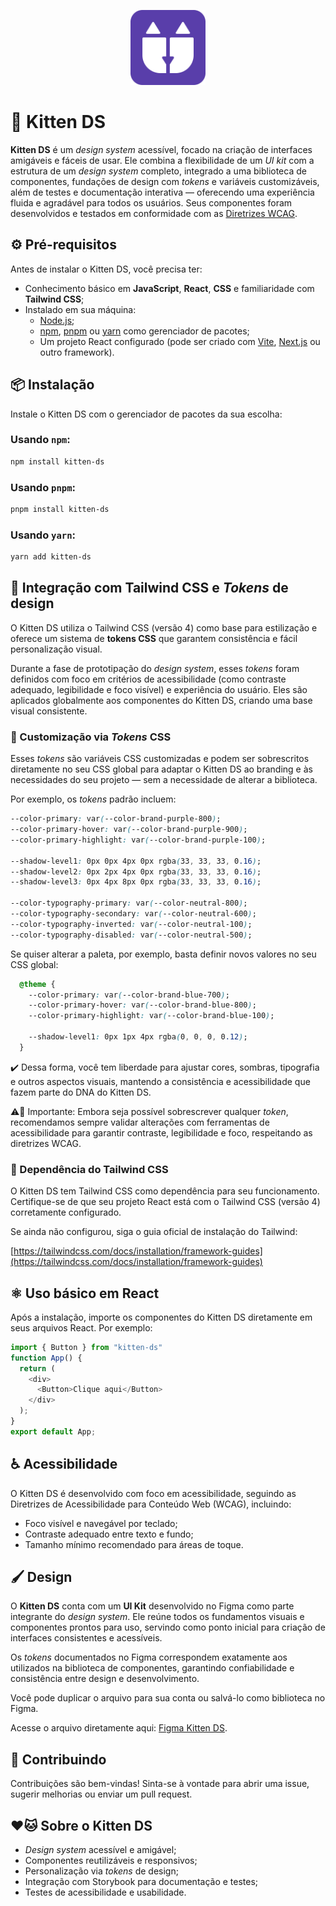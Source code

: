 <p align="center">
  <img src="https://raw.githubusercontent.com/gabyrodrigues/kitten-ds/main/docs/logo.svg" alt="Kitten DS logo" height="120">
</p>

# 🐾 Kitten DS

**Kitten DS** é um *design system* acessível, focado na criação de interfaces amigáveis e fáceis de usar. Ele combina a flexibilidade de um *UI kit* com a estrutura de um *design system* completo, integrado a uma biblioteca de componentes, fundações de design com *tokens* e variáveis customizáveis, além de testes e documentação interativa — oferecendo uma experiência fluida e agradável para todos os usuários. Seus componentes foram desenvolvidos e testados em conformidade com as [Diretrizes WCAG](https://www.w3.org/WAI/standards-guidelines/wcag/).

## ⚙️ Pré-requisitos

Antes de instalar o Kitten DS, você precisa ter:

- Conhecimento básico em **JavaScript**, **React**, **CSS** e familiaridade com **Tailwind CSS**;
- Instalado em sua máquina:
  - [Node.js](https://nodejs.org);
  - [npm](https://www.npmjs.com), [pnpm](https://pnpm.io) ou [yarn](https://yarnpkg.com) como gerenciador de pacotes;
  - Um projeto React configurado (pode ser criado com [Vite](https://vitejs.dev), [Next.js](https://nextjs.org) ou outro framework).

## 📦 Instalação

Instale o Kitten DS com o gerenciador de pacotes da sua escolha:

### Usando `npm`:

```bash
npm install kitten-ds
```
### Usando `pnpm`:

```bash
pnpm install kitten-ds
```

### Usando `yarn`:

```bash
yarn add kitten-ds
```

## 🎨 Integração com Tailwind CSS e *Tokens* de design

O Kitten DS utiliza o Tailwind CSS (versão 4) como base para estilização e oferece um sistema de **tokens CSS** que garantem consistência e fácil personalização visual.

Durante a fase de prototipação do *design system*, esses *tokens* foram definidos com foco em critérios de acessibilidade (como contraste adequado, legibilidade e foco visível) e experiência do usuário. Eles são aplicados globalmente aos componentes do Kitten DS, criando uma base visual consistente.

### 🎯 Customização via *Tokens* CSS

Esses *tokens* são variáveis CSS customizadas e podem ser sobrescritos diretamente no seu CSS global para adaptar o Kitten DS ao branding e às necessidades do seu projeto — sem a necessidade de alterar a biblioteca.

Por exemplo, os *tokens* padrão incluem:

```css
--color-primary: var(--color-brand-purple-800);
--color-primary-hover: var(--color-brand-purple-900);
--color-primary-highlight: var(--color-brand-purple-100);

--shadow-level1: 0px 0px 4px 0px rgba(33, 33, 33, 0.16);
--shadow-level2: 0px 2px 4px 0px rgba(33, 33, 33, 0.16);
--shadow-level3: 0px 4px 8px 0px rgba(33, 33, 33, 0.16);

--color-typography-primary: var(--color-neutral-800);
--color-typography-secondary: var(--color-neutral-600);
--color-typography-inverted: var(--color-neutral-100);
--color-typography-disabled: var(--color-neutral-500);
```

Se quiser alterar a paleta, por exemplo, basta definir novos valores no seu CSS global:

```css
  @theme {
    --color-primary: var(--color-brand-blue-700);
    --color-primary-hover: var(--color-brand-blue-800);
    --color-primary-highlight: var(--color-brand-blue-100);

    --shadow-level1: 0px 1px 4px rgba(0, 0, 0, 0.12);
  }
```

✔️ Dessa forma, você tem liberdade para ajustar cores, sombras, tipografia e outros aspectos visuais, mantendo a consistência e acessibilidade que fazem parte do DNA do Kitten DS.

⚠️🔧 Importante: Embora seja possível sobrescrever qualquer *token*, recomendamos sempre validar alterações com ferramentas de acessibilidade para garantir contraste, legibilidade e foco, respeitando as diretrizes WCAG.

### 🚀 Dependência do Tailwind CSS

O Kitten DS tem Tailwind CSS como dependência para seu funcionamento. Certifique-se de que seu projeto React está com o Tailwind CSS (versão 4) corretamente configurado.

Se ainda não configurou, siga o guia oficial de instalação do Tailwind:

[https://tailwindcss.com/docs/installation/framework-guides](https://tailwindcss.com/docs/installation/framework-guides)

## ⚛️ Uso básico em React

Após a instalação, importe os componentes do Kitten DS diretamente em seus arquivos React. Por exemplo:

```javascript
import { Button } from "kitten-ds"
function App() {
  return (
    <div>
      <Button>Clique aqui</Button>
    </div>
  );
}
export default App;
```

## ♿ Acessibilidade

O Kitten DS é desenvolvido com foco em acessibilidade, seguindo as Diretrizes de Acessibilidade para Conteúdo Web (WCAG), incluindo:

- Foco visível e navegável por teclado;
- Contraste adequado entre texto e fundo;
- Tamanho mínimo recomendado para áreas de toque.

## 🖌️ Design

O **Kitten DS** conta com um **UI Kit** desenvolvido no Figma como parte integrante do *design system*. Ele reúne todos os fundamentos visuais e componentes prontos para uso, servindo como ponto inicial para criação de interfaces consistentes e acessíveis.

Os *tokens* documentados no Figma correspondem exatamente aos utilizados na biblioteca de componentes, garantindo confiabilidade e consistência entre design e desenvolvimento.

Você pode duplicar o arquivo para sua conta ou salvá-lo como biblioteca no Figma.

Acesse o arquivo diretamente aqui: [Figma Kitten DS](https://www.figma.com/community/file/1497783419530927373).

## 🤝 Contribuindo

Contribuições são bem-vindas!
Sinta-se à vontade para abrir uma issue, sugerir melhorias ou enviar um pull request.

## ❤️🐱 Sobre o Kitten DS

- *Design system* acessível e amigável;
- Componentes reutilizáveis e responsivos;
- Personalização via *tokens* de design;
- Integração com Storybook para documentação e testes;
- Testes de acessibilidade e usabilidade.
